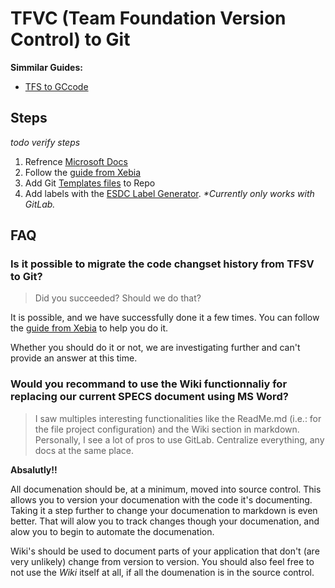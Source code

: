 # TFVC (Team Foundation Version Control) to Git

**Simmilar Guides:**  

* [TFS to GCcode](tfs-to-gccode.md)

## Steps

_todo verify steps_

1. Refrence [Microsoft Docs](https://docs.microsoft.com/en-us/azure/devops/learn/git/migrate-from-tfvc-to-git)
1. Follow the [guide from Xebia](https://xebia.com/blog/migrate-tfs-to-git/)
1. Add Git [Templates files](https://github.com/esdc-edsc/template-gabarit) to Repo
1. Add labels with the [ESDC Label Generator](https://github.com/esdc-edsc/label-generator). _*Currently only works with GitLab._

## FAQ

### Is it possible to migrate the code changset history from TFSV to Git?

> Did you succeeded?
> Should we do that?

It is possible, and we have successfully done it a few times.
You can follow the [guide from Xebia](https://xebia.com/blog/migrate-tfs-to-git/) to help you do it.

Whether you should do it or not, we are investigating further and can't provide an answer at this time.

### Would you recommand to use the Wiki functionnaliy for replacing our current SPECS document using MS Word?

> I saw multiples interesting functionalities like the ReadMe.md (i.e.: for the file project configuration) and the Wiki section in markdown.  
> Personally, I see a lot of pros to use GitLab.
> Centralize everything, any docs at the same place.

**Absalutly!!**

All documenation should be, at a minimum, moved into source control.
This allows you to version your documenation with the code it's documenting.
Taking it a step further to change your documenation to markdown is even better.
That will alow you to track changes though your documenation, and alow you to begin to automate the documenation.

Wiki's should be used to document parts of your application that don't (are very unlikely) change from version to version.
You should also feel free to not use the _Wiki_ itself at all, if all the doumenation is in the source control.
